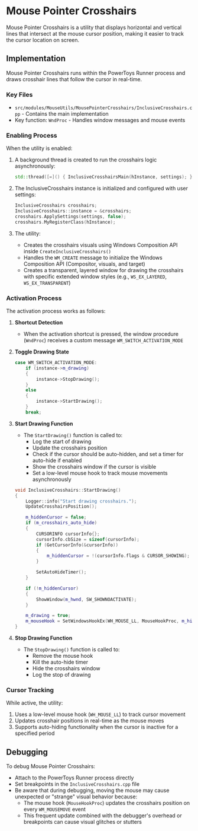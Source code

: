 # Mouse Pointer Crosshairs

Mouse Pointer Crosshairs is a utility that displays horizontal and vertical lines that intersect at the mouse cursor position, making it easier to track the cursor location on screen.

## Implementation

Mouse Pointer Crosshairs runs within the PowerToys Runner process and draws crosshair lines that follow the cursor in real-time.

### Key Files
- `src/modules/MouseUtils/MousePointerCrosshairs/InclusiveCrosshairs.cpp` - Contains the main implementation
- Key function: `WndProc` - Handles window messages and mouse events

### Enabling Process

When the utility is enabled:

1. A background thread is created to run the crosshairs logic asynchronously:
   ```cpp
   std::thread([=]() { InclusiveCrosshairsMain(hInstance, settings); }).detach();
   ```

2. The InclusiveCrosshairs instance is initialized and configured with user settings:
   ```cpp
   InclusiveCrosshairs crosshairs;
   InclusiveCrosshairs::instance = &crosshairs;
   crosshairs.ApplySettings(settings, false);
   crosshairs.MyRegisterClass(hInstance);
   ```

3. The utility:
   - Creates the crosshairs visuals using Windows Composition API inside `CreateInclusiveCrosshairs()`
   - Handles the `WM_CREATE` message to initialize the Windows Composition API (Compositor, visuals, and target)
   - Creates a transparent, layered window for drawing the crosshairs with specific extended window styles (e.g., `WS_EX_LAYERED`, `WS_EX_TRANSPARENT`)

### Activation Process

The activation process works as follows:

1. **Shortcut Detection**
   - When the activation shortcut is pressed, the window procedure (`WndProc`) receives a custom message `WM_SWITCH_ACTIVATION_MODE`

2. **Toggle Drawing State**
   ```cpp
   case WM_SWITCH_ACTIVATION_MODE:
       if (instance->m_drawing)
       {
           instance->StopDrawing();
       }
       else
       {
           instance->StartDrawing();
       }
       break;
   ```

3. **Start Drawing Function**
   - The `StartDrawing()` function is called to:
     - Log the start of drawing
     - Update the crosshairs position
     - Check if the cursor should be auto-hidden, and set a timer for auto-hide if enabled
     - Show the crosshairs window if the cursor is visible
     - Set a low-level mouse hook to track mouse movements asynchronously

   ```cpp
   void InclusiveCrosshairs::StartDrawing()
   {
       Logger::info("Start drawing crosshairs.");
       UpdateCrosshairsPosition();

       m_hiddenCursor = false;
       if (m_crosshairs_auto_hide)
       {
           CURSORINFO cursorInfo{};
           cursorInfo.cbSize = sizeof(cursorInfo);
           if (GetCursorInfo(&cursorInfo))
           {
               m_hiddenCursor = !(cursorInfo.flags & CURSOR_SHOWING);
           }

           SetAutoHideTimer();
       }

       if (!m_hiddenCursor)
       {
           ShowWindow(m_hwnd, SW_SHOWNOACTIVATE);
       }

       m_drawing = true;
       m_mouseHook = SetWindowsHookEx(WH_MOUSE_LL, MouseHookProc, m_hinstance, 0);
   }
   ```

4. **Stop Drawing Function**
   - The `StopDrawing()` function is called to:
     - Remove the mouse hook
     - Kill the auto-hide timer
     - Hide the crosshairs window
     - Log the stop of drawing

### Cursor Tracking

While active, the utility:
1. Uses a low-level mouse hook (`WH_MOUSE_LL`) to track cursor movement
2. Updates crosshair positions in real-time as the mouse moves
3. Supports auto-hiding functionality when the cursor is inactive for a specified period

## Debugging

To debug Mouse Pointer Crosshairs:
- Attach to the PowerToys Runner process directly
- Set breakpoints in the `InclusiveCrosshairs.cpp` file
- Be aware that during debugging, moving the mouse may cause unexpected or "strange" visual behavior because:
  - The mouse hook (`MouseHookProc`) updates the crosshairs position on every `WM_MOUSEMOVE` event
  - This frequent update combined with the debugger's overhead or breakpoints can cause visual glitches or stutters
